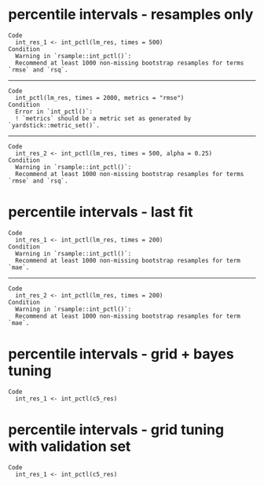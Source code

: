# percentile intervals - resamples only

    Code
      int_res_1 <- int_pctl(lm_res, times = 500)
    Condition
      Warning in `rsample::int_pctl()`:
      Recommend at least 1000 non-missing bootstrap resamples for terms `rmse` and `rsq`.

---

    Code
      int_pctl(lm_res, times = 2000, metrics = "rmse")
    Condition
      Error in `int_pctl()`:
      ! `metrics` should be a metric set as generated by `yardstick::metric_set()`.

---

    Code
      int_res_2 <- int_pctl(lm_res, times = 500, alpha = 0.25)
    Condition
      Warning in `rsample::int_pctl()`:
      Recommend at least 1000 non-missing bootstrap resamples for terms `rmse` and `rsq`.

# percentile intervals - last fit

    Code
      int_res_1 <- int_pctl(lm_res, times = 200)
    Condition
      Warning in `rsample::int_pctl()`:
      Recommend at least 1000 non-missing bootstrap resamples for term `mae`.

---

    Code
      int_res_2 <- int_pctl(lm_res, times = 200)
    Condition
      Warning in `rsample::int_pctl()`:
      Recommend at least 1000 non-missing bootstrap resamples for term `mae`.

# percentile intervals - grid + bayes tuning

    Code
      int_res_1 <- int_pctl(c5_res)

# percentile intervals - grid tuning with validation set

    Code
      int_res_1 <- int_pctl(c5_res)

